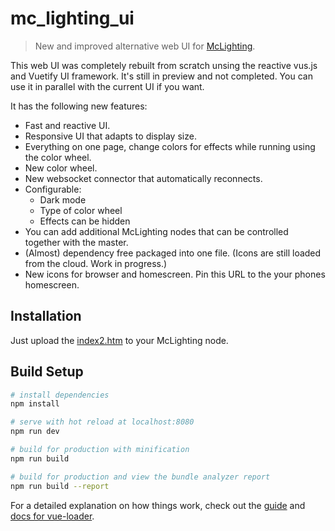 # mc_lighting_ui

> New and improved alternative web UI for [McLighting](https://github.com/toblum/McLighting).

This web UI was completely rebuilt from scratch unsing the reactive vus.js and Vuetify UI framework. It's still in preview and not completed. You can use it in parallel with the current UI if you want.

It has the following new features:
* Fast and reactive UI.
* Responsive UI that adapts to display size.
* Everything on one page, change colors for effects while running using the color wheel.
* New color wheel.
* New websocket connector that automatically reconnects.
* Configurable:
  * Dark mode
  * Type of color wheel
  * Effects can be hidden
* You can add additional McLighting nodes that can be controlled together with the master.
* (Almost) dependency free packaged into one file. (Icons are still loaded from the cloud. Work in progress.)
* New icons for browser and homescreen. Pin this URL to the your phones homescreen.

## Installation

Just upload the [index2.htm](https://github.com/toblum/McLightingUI/blob/master/dist/index2.htm) to your McLighting node.

## Build Setup

``` bash
# install dependencies
npm install

# serve with hot reload at localhost:8080
npm run dev

# build for production with minification
npm run build

# build for production and view the bundle analyzer report
npm run build --report
```

For a detailed explanation on how things work, check out the [guide](http://vuejs-templates.github.io/webpack/) and [docs for vue-loader](http://vuejs.github.io/vue-loader).
